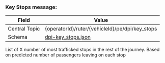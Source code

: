 ### Key Stops message:
| Field         | Value                                                   |
|---------------|---------------------------------------------------------|
| Central Topic | {operatorId}/ruter/{vehicleId}/pe/dpi/key_stops         |
| Schema        | [ dpi-key_stops.json ](json-schemas/dpi-key_stops.json) |

List of X number of most trafficked stops in the rest of the journey. Based on predicted number of passengers leaving
on each stop